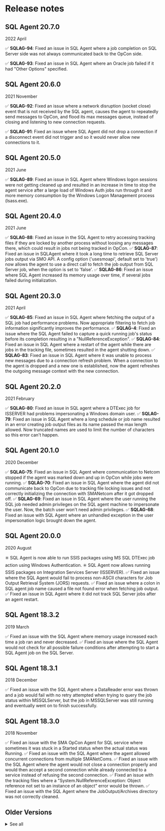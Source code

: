 # Release notes

## SQL Agent 20.7.0

2022 April

:white_check_mark: **SQLAG-94**: Fixed an issue in SQL Agent where a job completion on SQL Server side was not always communicated back to the OpCon side.

:white_check_mark: **SQLAG-93**: Fixed an issue in SQL Agent where an Oracle job failed if it had "Other Options" specified.

## SQL Agent 20.6.0

2021 November

:white_check_mark: **SQLAG-92**: Fixed an issue where a network disruption (socket close) event that is not received by the SQL agent, causes the agent to repeatedly send messages to OpCon, and flood its max messages queue, instead of closing and listening to new connection requests.

:white_check_mark: **SQLAG-91**: Fixed an issue where SQL Agent did not drop a connection if a disconnect event did not trigger and so it would never allow new connections to it.

## SQL Agent 20.5.0

2021 June

:white_check_mark: **SQLAG-89**: Fixed an issue in SQL Agent where Windows logon sessions were not getting cleaned up and resulted in an increase in time to stop the agent service after a large load of Windows Auth jobs run through it and more memory consumption by the Windows Logon Management process (lsass.exe).

## SQL Agent 20.4.0

2021 June

:white_check_mark: **SQLAG-88**: Fixed an issue in the SQL Agent to retry accessing tracking files if they are locked by another process without loosing any messages there, which could result in jobs not being tracked in OpCon.
:white_check_mark: **SQLAG-87**: Fixed an issue in SQLAgent where it took a long time to retrieve SQL Server jobs output via SMO API. A config option ('usesmoapi', default set to 'true') now allows the agent to use a direct call to fetch the job output from SQL Server job, when the option is set to 'false'.
:white_check_mark: **SQLAG-86**: Fixed an issue where SQL Agent increased its memory usage over time, if several jobs failed during initialization.

## SQL Agent 20.3.0

2021 April

:white_check_mark: **SQLAG-85**: Fixed an issue in SQL Agent where fetching the output of a SQL job had performance problems. Now appropriate filtering to fetch job information significantly improves the performance.
:white_check_mark: **SQLAG-4**: Fixed an issue where the SQL Agent failed to capture a quick running job's status before its completion resulting in a "NullReferenceException".
:white_check_mark: **SQLAG-84**: Fixed an issue in SQL Agent where a restart of the agent while there are jobs in the tracking file, sometimes resulted in the agent shutting down.
:white_check_mark: **SQLAG-83**: Fixed an issue in SQL Agent where it was unable to process new messages due to a connection refresh problem. When a connection to the agent is dropped and a new one is established, now the agent refreshes the outgoing message context with the new connection.

## SQL Agent 20.2.0

2021 February

:white_check_mark: **SQLAG-80**: Fixed an issue in SQL agent where a DTExec job for ISSERVER had problems impersonating a Windows domain user.
:white_check_mark: **SQLAG-79**: Fixed an issue in SQL Agent where a long schedule or job name resulted in an error creating job output files as its name passed the max length allowed. Now truncated names are used to limit the number of characters so this error can't happen.

## SQL Agent 20.1.0

2020 December

:white_check_mark: **SQLAG-75**: Fixed an issue in SQL Agent where communication to Netcom stopped if the agent was marked down and up in OpCon while jobs were running.
:white_check_mark: **SQLAG-70**: Fixed an issue in SQL Agent where the agent did not communicate back to OpCon due to tracking file locking issues and not correctly initializing the connection with SMANetcom after it got dropped off.
:white_check_mark: **SQLAG-69**: Fixed an issue in SQL Agent where the user running the SQL job needed admin privileges on the SQL agent machine to impersonate the user. Now, the batch user won't need admin privileges.
:white_check_mark: **SQLAG-68**: Fixed an issue with SQL Agent where an unhandled exception in the user impersonation logic brought down the agent.

## SQL Agent 20.0.0

2020 August

:eight_spoked_asterisk: SQL Agent is now able to run SSIS packages using MS SQL DTExec job action using Windows Authentication.
:eight_spoked_asterisk: SQL Agent now allows running SSIS packages on Integration Services Server (ISSERVER).
:white_check_mark: Fixed an issue where the SQL Agent would fail to process non-ASCII characters for Job Output Retrieval System (JORS) requests.
:white_check_mark: Fixed an issue where a colon in SQL agent job name caused a file not found error when fetching job output.
:white_check_mark: Fixed an issue in SQL Agent where it did not track SQL Server jobs after an agent restart.

## SQL Agent 18.3.2

2019 March

:white_check_mark: Fixed an issue with the SQL Agent where memory usage increased each time a job ran and never decreased.
:white_check_mark: Fixed an issue where the SQL Agent would not check for all possible failure conditions after attempting to start a SQL Agent job on the SQL Server.

## SQL Agent 18.3.1

2018 December

:white_check_mark: Fixed an issue with the SQL Agent where a DataReader error was thrown and a job would fail with no retry attempted when trying to query the job status within MSSQLServer, but the job in MSSQLServer was still running and eventually went on to finish successfully.

## SQL Agent 18.3.0

2018 November

:white_check_mark: Fixed an issue with the SMA OpCon Agent for SQL service where sometimes it was stuck in a Started status when the actual status was Running.
:white_check_mark: Fixed an issue with the SQL Agent where the agent allowed concurrent connections from multiple SMANetComs.
:white_check_mark: Fixed an issue with the SQL Agent where the agent would not close a connection properly and would then accept a second connection while already connected to a service instead of refusing the second connection.
:white_check_mark: Fixed an issue with the tracking files where a "System.NullReferenceException: Object reference not set to an instance of an object" error would be thrown.
:white_check_mark: Fixed an issue with the SQL Agent where the JobOutput/Archives directory was not correctly cleaned.

## Older Versions

<details>
<summary>See all</summary>
<br />

#### SQL Agent 18.1.0

2018 June

:white_check_mark: Fixed an issue where the Connector Framework (.Net) had a defect in MonitorEndOffset handling. If the job user had a custom decimal separator (other than a period) defined in the Windows regional settings, the SQL Agent job ran into the error: "Invalid type in job XML. Integer expected, received: 0.0." The defect is fixed in version 18.1.0.0 of the SQL Agent and Connector Framework (.Net).

#### SQL Agent 17.1.4

2018 July

:white_check_mark: Fixed an issue where the Connector Framework (.Net) had a defect in MonitorEndOffset handling. If the job user had a custom decimal separator (other than a period) defined in the Windows regional settings, the SQL Agent job ran into the error: "Invalid type in job XML. Integer expected, received: 0.0." The defect is fixed in version 17.1.4 of the SQL Agent and Connector Framework (.Net).

</details>
